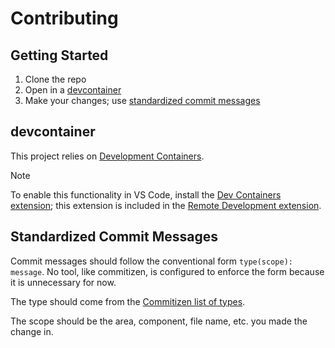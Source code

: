# Contributing

## Getting Started

1. Clone the repo
2. Open in a [devcontainer](#devcontainer)
3. Make your changes;
   use [standardized commit messages](#standardized-commit-messages)

## devcontainer

This project relies on [Development Containers](https://containers.dev/).

> [!NOTE]
> To enable this functionality in VS Code,
> install the [Dev Containers extension](https://marketplace.visualstudio.com/items?itemName=ms-vscode-remote.remote-containers);
> this extension is included in the [Remote Development extension](https://marketplace.visualstudio.com/items?itemName=ms-vscode-remote.vscode-remote-extensionpack).

## Standardized Commit Messages

Commit messages should follow the conventional form `type(scope): message`.
No tool, like commitizen, is configured to enforce the form because it is unnecessary for now.

The type should come from the [Commitizen list of types](https://github.com/commitizen/conventional-commit-types/blob/master/index.json).

The scope should be the area, component, file name, etc. you made the change in.
